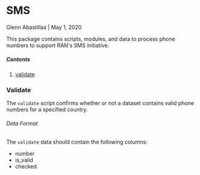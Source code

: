 # SMS
Glenn Abastillas | May 1, 2020

This package contains scripts, modules, and data to process phone numbers to support RAN's SMS initiative.

##### Contents
  1. [validate](#validate)


### Validate <a id='validate'></a>

The `validate` script confirms whether or not a dataset contains valid phone numbers for a specified country.

###### Data Format

The `validate` data should contain the following columns:

  * number
  * is_valid
  * checked